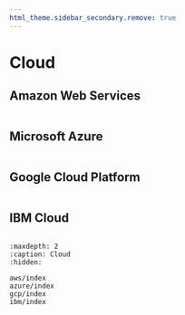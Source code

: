 ```yaml
---
html_theme.sidebar_secondary.remove: true
---
```


# Cloud

## Amazon Web Services

```{include} ../_includes/menus/aws.md

```

## Microsoft Azure

```{include} ../_includes/menus/azure.md

```

## Google Cloud Platform

```{include} ../_includes/menus/gcp.md

```

## IBM Cloud

```{include} ../_includes/menus/ibm.md

```

```{toctree}
:maxdepth: 2
:caption: Cloud
:hidden:

aws/index
azure/index
gcp/index
ibm/index
```
